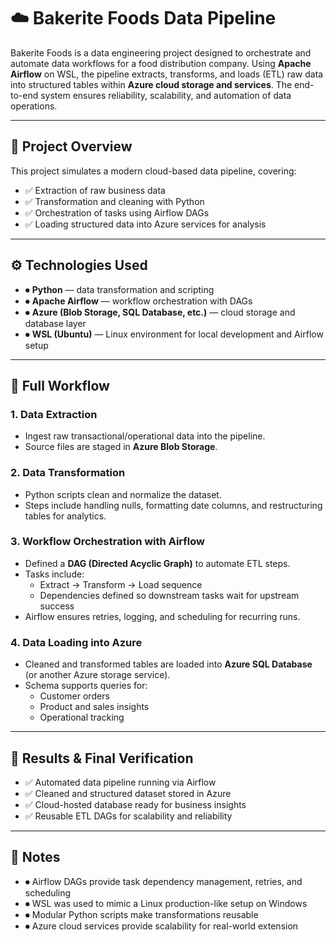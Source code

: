 # ☁️ Bakerite Foods Data Pipeline  

Bakerite Foods is a data engineering project designed to orchestrate and automate data workflows for a food distribution company. Using **Apache Airflow** on WSL, the pipeline extracts, transforms, and loads (ETL) raw data into structured tables within **Azure cloud storage and services**. The end-to-end system ensures reliability, scalability, and automation of data operations.  

---

## 📌 Project Overview  

This project simulates a modern cloud-based data pipeline, covering:  

- ✅ Extraction of raw business data  
- ✅ Transformation and cleaning with Python  
- ✅ Orchestration of tasks using Airflow DAGs  
- ✅ Loading structured data into Azure services for analysis  

---

## ⚙️ Technologies Used  

- ⏺ **Python** — data transformation and scripting  
- ⏺ **Apache Airflow** — workflow orchestration with DAGs  
- ⏺ **Azure (Blob Storage, SQL Database, etc.)** — cloud storage and database layer  
- ⏺ **WSL (Ubuntu)** — Linux environment for local development and Airflow setup  

---

## 🔄 Full Workflow  

### 1. Data Extraction  
- Ingest raw transactional/operational data into the pipeline.  
- Source files are staged in **Azure Blob Storage**.  

### 2. Data Transformation  
- Python scripts clean and normalize the dataset.  
- Steps include handling nulls, formatting date columns, and restructuring tables for analytics.  

### 3. Workflow Orchestration with Airflow  
- Defined a **DAG (Directed Acyclic Graph)** to automate ETL steps.  
- Tasks include:  
  - Extract → Transform → Load sequence  
  - Dependencies defined so downstream tasks wait for upstream success  
- Airflow ensures retries, logging, and scheduling for recurring runs.  

### 4. Data Loading into Azure  
- Cleaned and transformed tables are loaded into **Azure SQL Database** (or another Azure storage service).  
- Schema supports queries for:  
  - Customer orders  
  - Product and sales insights  
  - Operational tracking  

---

## 📄 Results & Final Verification  

- ✅ Automated data pipeline running via Airflow  
- ✅ Cleaned and structured dataset stored in Azure  
- ✅ Cloud-hosted database ready for business insights  
- ✅ Reusable ETL DAGs for scalability and reliability  

---

## 📝 Notes  

- ⏺ Airflow DAGs provide task dependency management, retries, and scheduling  
- ⏺ WSL was used to mimic a Linux production-like setup on Windows  
- ⏺ Modular Python scripts make transformations reusable  
- ⏺ Azure cloud services provide scalability for real-world extension  
